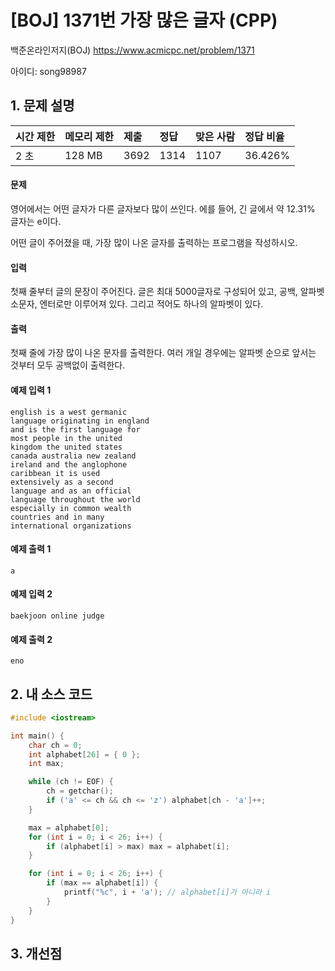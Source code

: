 # [BOJ] 1371번  가장 많은 글자 (CPP)

백준온라인저지(BOJ) https://www.acmicpc.net/problem/1371

아이디: song98987



## 1. 문제 설명

| 시간 제한 | 메모리 제한 | 제출 | 정답 | 맞은 사람 | 정답 비율 |
| :-------- | :---------- | :--- | :--- | :-------- | :-------- |
| 2 초      | 128 MB      | 3692 | 1314 | 1107      | 36.426%   |

#### 문제

영어에서는 어떤 글자가 다른 글자보다 많이 쓰인다. 에를 들어, 긴 글에서 약 12.31% 글자는 e이다.

어떤 글이 주어졌을 때, 가장 많이 나온 글자를 출력하는 프로그램을 작성하시오.

#### 입력

첫째 줄부터 글의 문장이 주어진다. 글은 최대 5000글자로 구성되어 있고, 공백, 알파벳 소문자, 엔터로만 이루어져 있다. 그리고 적어도 하나의 알파벳이 있다.

#### 출력

첫째 줄에 가장 많이 나온 문자를 출력한다. 여러 개일 경우에는 알파벳 순으로 앞서는 것부터 모두 공백없이 출력한다.



#### 예제 입력 1

```
english is a west germanic
language originating in england
and is the first language for
most people in the united
kingdom the united states
canada australia new zealand
ireland and the anglophone
caribbean it is used
extensively as a second
language and as an official
language throughout the world
especially in common wealth
countries and in many
international organizations
```

#### 예제 출력 1

```
a
```

#### 예제 입력 2

```
baekjoon online judge
```

#### 예제 출력 2

```
eno
```



## 2. 내 소스 코드

```C++
#include <iostream>

int main() {
	char ch = 0;
	int alphabet[26] = { 0 };
	int max;

	while (ch != EOF) {
		ch = getchar();
		if ('a' <= ch && ch <= 'z') alphabet[ch - 'a']++;
	}

	max = alphabet[0];
	for (int i = 0; i < 26; i++) {
		if (alphabet[i] > max) max = alphabet[i];
	}

	for (int i = 0; i < 26; i++) {
		if (max == alphabet[i]) {
			printf("%c", i + 'a'); // alphabet[i]가 아니라 i
		}
	}
}
```



## 3. 개선점

